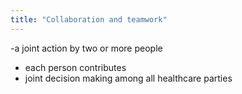 ```yaml
---
title: "Collaboration and teamwork"
---
```

-a joint action by two or more people
- each person contributes
- joint decision making among all healthcare parties

